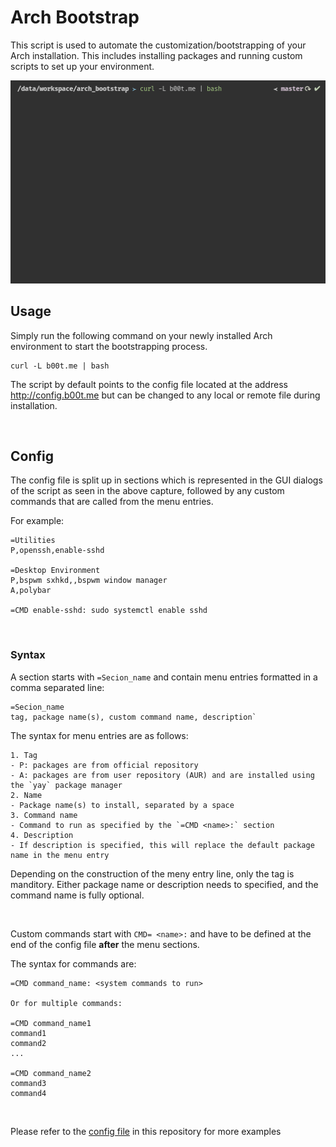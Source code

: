 # Arch Bootstrap

This script is used to automate the customization/bootstrapping of your Arch installation. This includes installing packages and running custom scripts to set up your environment.

![This is an image](bootstrap.gif)

## Usage

Simply run the following command on your newly installed Arch environment to start the bootstrapping process.

```
curl -L b00t.me | bash
```

The script by default points to the config file located at the address http://config.b00t.me but can be changed to any local or remote file during installation.

&nbsp;&nbsp;

## Config

The config file is split up in sections which is represented in the GUI dialogs of the script as seen in the above capture, followed by any custom commands that are called from the menu entries.

For example:

```
=Utilities
P,openssh,enable-sshd

=Desktop Environment
P,bspwm sxhkd,,bspwm window manager
A,polybar

=CMD enable-sshd: sudo systemctl enable sshd
```

&nbsp;&nbsp;

### Syntax

A section starts with `=Secion_name` and contain menu entries formatted in a comma separated line:

```
=Secion_name
tag, package name(s), custom command name, description`
```

The syntax for menu entries are as follows:

```
1. Tag
- P: packages are from official repository
- A: packages are from user repository (AUR) and are installed using the `yay` package manager
2. Name
- Package name(s) to install, separated by a space
3. Command name
- Command to run as specified by the `=CMD <name>:` section
4. Description
- If description is specified, this will replace the default package name in the menu entry
```

Depending on the construction of the meny entry line, only the tag is manditory. Either package name or description needs to specified, and the command name is fully optional.

&nbsp;&nbsp;

Custom commands start with `CMD= <name>:` and have to be defined at the end of the config file **after** the menu sections.

The syntax for commands are:
```
=CMD command_name: <system commands to run>

Or for multiple commands:

=CMD command_name1
command1
command2
...

=CMD command_name2
command3
command4
```

&nbsp;&nbsp;

Please refer to the [config file](config) in this repository for more examples
